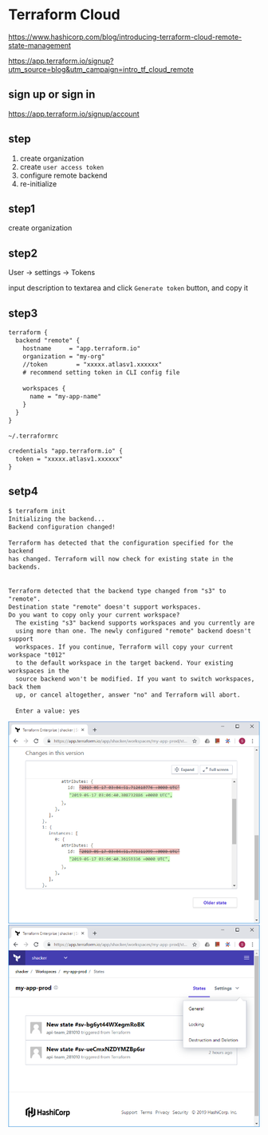 # Terraform Cloud
https://www.hashicorp.com/blog/introducing-terraform-cloud-remote-state-management

https://app.terraform.io/signup?utm_source=blog&utm_campaign=intro_tf_cloud_remote



sign up or sign in
--
https://app.terraform.io/signup/account


step
--

1. create organization
2. create `user access token`
3. configure remote backend
4. re-initialize



step1
--

create organization

step2
--

User -> settings -> Tokens

input description to textarea and click `Generate token` button, and copy it

step3
--

```HCL
terraform {
  backend "remote" {
    hostname     = "app.terraform.io"
    organization = "my-org"
    //token        = "xxxxx.atlasv1.xxxxxx"
    # recommend setting token in CLI config file 
    
    workspaces {
      name = "my-app-name"
    }
  }
}
```

`~/.terraformrc`
```HCL
credentials "app.terraform.io" {
  token = "xxxxx.atlasv1.xxxxxx"
}
```

setp4
--

```console
$ terraform init
Initializing the backend...
Backend configuration changed!

Terraform has detected that the configuration specified for the backend
has changed. Terraform will now check for existing state in the backends.


Terraform detected that the backend type changed from "s3" to "remote".
Destination state "remote" doesn't support workspaces.
Do you want to copy only your current workspace?
  The existing "s3" backend supports workspaces and you currently are
  using more than one. The newly configured "remote" backend doesn't support
  workspaces. If you continue, Terraform will copy your current workspace "t012"
  to the default workspace in the target backend. Your existing workspaces in the
  source backend won't be modified. If you want to switch workspaces, back them
  up, or cancel altogether, answer "no" and Terraform will abort.

  Enter a value: yes

```

![](./terraformcloud_state.PNG)
![](./terraformcloud_lock.PNG)
